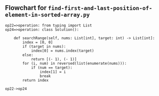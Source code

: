 

## Flowchart for `find-first-and-last-position-of-element-in-sorted-array.py`
```
op22=>operation: from typing import List
op24=>operation: class Solution():

    def searchRange(self, nums: List[int], target: int) -> List[int]:
        index = [0, 0]
        if (target in nums):
            index[0] = nums.index(target)
        else:
            return [(- 1), (- 1)]
        for (i, num) in reversed(list(enumerate(nums))):
            if (num == target):
                index[1] = i
                break
        return index

op22->op24

```
